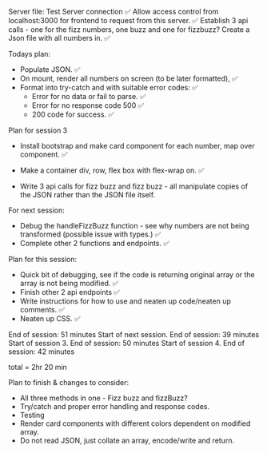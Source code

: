
Server file:
Test Server connection ✅
Allow access control from localhost:3000 for frontend to request from this server. ✅
Establish 3 api calls - one for the fizz numbers, one buzz and one for fizzbuzz?
Create a Json file with all numbers in. ✅


Todays plan:  
- Populate JSON. ✅
- On mount, render all numbers on screen (to be later formatted), ✅
- Format into try-catch and with suitable error codes: ✅
  - Error for no data or fail to parse. ✅
  - Error for no response code 500 ✅
  - 200 code for success. ✅



Plan for session 3
- Install bootstrap and make card component for each number, map over component. ✅
- Make a container div, row, flex box with flex-wrap on. ✅

- Write 3 api calls for fizz buzz and fizz buzz - all manipulate copies of the JSON rather than the JSON file itself. 



For next session:
 - Debug the handleFizzBuzz function - see why numbers are not being transformed (possible issue with types.) ✅
 - Complete other 2 functions and endpoints. ✅

 Plan for this session:
- Quick bit of debugging, see if the code is returning original array or the array is not being modified. ✅
- Finish other 2 api endpoints ✅
- Write instructions for how to use and neaten up code/neaten up comments. ✅
- Neaten up CSS. ✅



End of session: 51 minutes
Start of next session.
End of session: 39 minutes
Start of session 3.
End of session: 50 minutes
Start of session 4.
End of session: 42 minutes



total = 2hr 20 min



Plan to finish & changes to consider:
- All three methods in one - Fizz buzz and fizzBuzz?
- Try/catch and proper error handling and response codes.
- Testing
- Render card components with different colors dependent on modified array.
- Do not read JSON, just collate an array, encode/write and return.